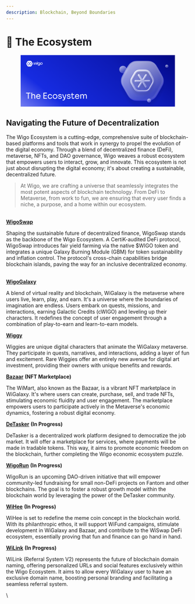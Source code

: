 ```yaml
---
description: Blockchain, Beyond Boundaries
---
```


# 🧩 The Ecosystem

<figure><img src="../.gitbook/assets/The Ecosystem.png" alt=""><figcaption></figcaption></figure>

## **Navigating the Future of Decentralization**

The Wigo Ecosystem is a cutting-edge, comprehensive suite of blockchain-based platforms and tools that work in synergy to propel the evolution of the digital economy. Through a blend of decentralized finance (DeFi), metaverse, NFTs, and DAO governance, Wigo weaves a robust ecosystem that empowers users to interact, grow, and innovate. This ecosystem is not just about disrupting the digital economy; it's about creating a sustainable, decentralized future.

> At Wigo, we are crafting a universe that seamlessly integrates the most potent aspects of blockchain technology. From DeFi to Metaverse, from work to fun, we are ensuring that every user finds a niche, a purpose, and a home within our ecosystem.

\
[**WigoSwap**](../wigoswap-the-defi/overview/)

Shaping the sustainable future of decentralized finance, WigoSwap stands as the backbone of the Wigo Ecosystem. A CertiK-audited DeFi protocol, WigoSwap introduces fair yield farming via the native $WIGO token and integrates a unique Galaxy Burning Module (GBM) for token sustainability and inflation control. The protocol's cross-chain capabilities bridge blockchain islands, paving the way for an inclusive decentralized economy.

\
[**WigoGalaxy**](../wigalaxy-the-metaverse/overview/)&#x20;

A blend of virtual reality and blockchain, WiGalaxy is the metaverse where users live, learn, play, and earn. It's a universe where the boundaries of imagination are endless. Users embark on quests, missions, and interactions, earning Galactic Credits (cWIGO) and leveling up their characters. It redefines the concept of user engagement through a combination of play-to-earn and learn-to-earn models.

[**Wiggy**](broken-reference)&#x20;

Wiggies are unique digital characters that animate the WiGalaxy metaverse. They participate in quests, narratives, and interactions, adding a layer of fun and excitement. Rare Wiggies offer an entirely new avenue for digital art investment, providing their owners with unique benefits and rewards.

[**Bazaar**](../wimart-bazaar/overview.md) **(NFT Marketplace)**&#x20;

The WiMart, also known as the Bazaar, is a vibrant NFT marketplace in WiGalaxy. It's where users can create, purchase, sell, and trade NFTs, stimulating economic fluidity and user engagement. The marketplace empowers users to participate actively in the Metaverse's economic dynamics, fostering a robust digital economy.

[**DeTasker**](../developments/wiwork.md) **(In Progress)**&#x20;

DeTasker is a decentralized work platform designed to democratize the job market. It will offer a marketplace for services, where payments will be made in tradable tokens. This way, it aims to promote economic freedom on the blockchain, further completing the Wigo economic ecosystem puzzle.

[**WigoRun**](../developments/wifund.md) **(In Progress)**&#x20;

WigoRun is an upcoming DAO-driven initiative that will empower community-led fundraising for small non-DeFi projects on Fantom and other blockchains. The goal is to foster a robust growth model within the blockchain world by leveraging the power of the DeTasker community.

[**WiHee**](../developments/wiwee.md) **(In Progress)**&#x20;

WiHee is set to redefine the meme coin concept in the blockchain world. With its philanthropic ethos, it will support WiFund campaigns, stimulate development in WiGalaxy and Bazaar, and contribute to the WiSwap DeFi ecosystem, essentially proving that fun and finance can go hand in hand.

[**WiLink**](../developments/wilink.md) **(In Progress)**&#x20;

WiLink (Referral System V2) represents the future of blockchain domain naming, offering personalized URLs and social features exclusively within the Wigo Ecosystem. It aims to allow every WiGalaxy user to have an exclusive domain name, boosting personal branding and facilitating a seamless referral system.

\
